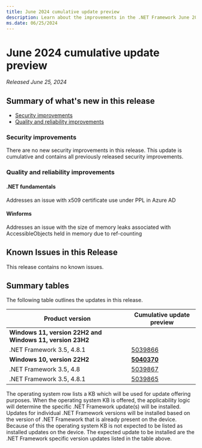 ```yaml
---
title: June 2024 cumulative update preview
description: Learn about the improvements in the .NET Framework June 2024 cumulative update preview.
ms.date: 06/25/2024
---
```

# June 2024 cumulative update preview

_Released June 25, 2024_

## Summary of what's new in this release

- [Security improvements](#security-improvements)
- [Quality and reliability improvements](#quality-and-reliability-improvements)

### Security improvements

There are no new security improvements in this release. This update is cumulative and contains all previously released security improvements.

### Quality and reliability improvements

#### .NET fundamentals

Addresses an issue with x509 certificate use under PPL in Azure AD 

#### Winforms

Addresses an issue with the size of memory leaks associated with AccessibleObjects held in memory due to ref-counting

## Known Issues in this Release

This release contains no known issues.  

## Summary tables

The following table outlines the updates in this release.

| Product version | Cumulative update preview |
| --- | --- |
| **Windows 11, version 22H2 and Windows 11, version 23H2** | |
| .NET Framework 3.5, 4.8.1 | [5039866](https://support.microsoft.com/kb/5039866) |
| **Windows 10, version 22H2** | **[5040370](https://support.microsoft.com/kb/5040370)** |
| .NET Framework 3.5, 4.8 | [5039867](https://support.microsoft.com/kb/5039867) |
| .NET Framework 3.5, 4.8.1 | [5039865](https://support.microsoft.com/kb/5039865) |

The operating system row lists a KB which will be used for update offering purposes. When the operating system KB is offered, the applicability logic will determine the specific .NET Framework update(s) will be installed. Updates for individual .NET Framework versions will be installed based on the version of .NET Framework that is already present on the device. Because of this the operating system KB is not expected to be listed as installed updates on the device. The expected update to be installed are the .NET Framework specific version updates listed in the table above.
